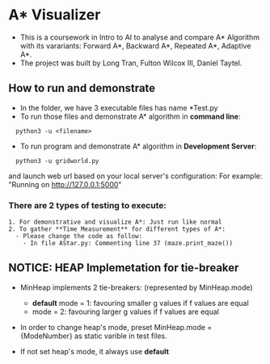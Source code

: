# A* Visualizer
  - This is a coursework in Intro to AI to analyse and compare A* Algorithm with its varariants: Forward A*, Backward A*, Repeated A*, Adaptive A*.
  - The project was built by Long Tran, Fulton Wilcox III, Daniel Taytel.

## How to run and demonstrate
  - In the folder, we have 3 executable files has name *Test.py
  - To run those files and demonstrate A* algorithm in **command line**:
  ```
    python3 -u <filename>
  ```

  - To run program and demonstrate A* algorithm in **Development Server**:
  ```
    python3 -u gridworld.py
  ```

  and launch web url based on your local server's configuration:
  For example: "Running on http://127.0.0.1:5000"

  ### There are 2 types of testing to execute:
    1. For demonstrative and visualize A*: Just run like normal
    2. To gather **Time Measurement** for different types of A*:
      - Please change the code as follow:
        - In file AStar.py: Commenting line 37 (maze.print_maze())  


## NOTICE: HEAP Implemetation for tie-breaker

- MinHeap implements 2 tie-breakers: (represented by MinHeap.mode)
  - **default** mode = 1: favouring smaller g values if f values are equal
  - mode = 2: favouring larger g values if f values are equal

- In order to change heap's mode, preset MinHeap.mode = {ModeNumber} as static varible in test files.
- If not set heap's mode, it always use **default**
